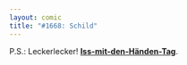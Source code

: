 ```yaml
---
layout: comic
title: "#1668: Schild"
---
```


P.S.: Leckerlecker! <a href="http://www.fonflatter.de/kalender"><strong>Iss-mit-den-Händen-Tag</strong></a>. 
